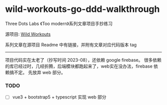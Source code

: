 # wild-workouts-go-ddd-walkthrough
Three Dots Labs 《Too modern》系列文章项目手抄练习

源项目: [Wild Workouts](https://github.com/ThreeDotsLabs/wild-workouts-go-ddd-example)

系列文章在源项目 Readme 中有链接，并附有文章对应代码版本 tag

---
项目代码实在太老了（抄写时间 2023-08），还依赖 google firebase。
很多依赖的库已经过时，几经折腾，后端模块都跑起来了，web实在没办法，firebase 依赖搞不定。
先放弃 web 部分。

### TODO
* [ ] vue3 + bootstrap5 + typescript 实现 web 部分 